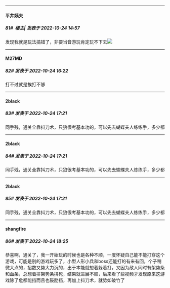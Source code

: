 

*****

####  平井姨夫  
##### 81#         楼主| 发表于 2022-10-24 14:57

发现我就是玩法搞错了，非要当音游玩肯定玩不下去<img src="https://static.saraba1st.com/image/smiley/face2017/001.png" referrerpolicy="no-referrer">



*****

####  M27MD  
##### 82#       发表于 2022-10-24 16:22

打不过就是挨打不够



*****

####  2black  
##### 83#       发表于 2022-10-24 17:21

同手残，通关全靠抖刀术，只狼很考基本功的，可以先去蝴蝶夫人练练手，多少都

*****

####  2black  
##### 84#       发表于 2022-10-24 17:21

同手残，通关全靠抖刀术，只狼很考基本功的，可以先去蝴蝶夫人练练手，多少都

*****

####  2black  
##### 85#       发表于 2022-10-24 17:21

同手残，通关全靠抖刀术，只狼很考基本功的，可以先去蝴蝶夫人练练手，多少都



*****

####  shangfire  
##### 86#       发表于 2022-10-24 18:25

恭喜啊，通关了，我一开始玩的时候也是各种不顺，一度怀疑自己能不能打穿这个游戏，可能是别的游戏玩多了，小型人形小兵和boss还能打的有来有回，个子稍微大点的，招数又势大力沉的，出于本能就想着躲着打，又因为敌人同时有架势条和血条，总想着拼架势条拼死，结果就进展不顺，后来看了些视频才发现原来这游戏除了危都能挡而且也鼓励挡，再加上抖刀术，就势如破竹了


